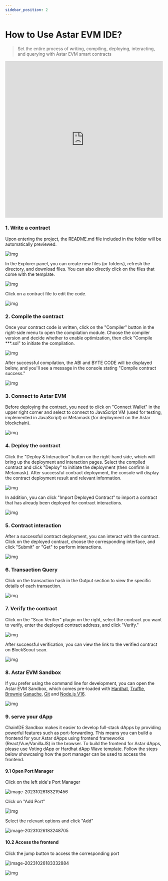 ```yaml
---
sidebar_position: 2
---
```


# How to Use Astar EVM IDE?

> Set the entire process of writing, compiling, deploying, interacting, and querying with Astar EVM smart contracts

<iframe width="100%" height="500" src="https://www.youtube.com/embed/5m3-Ff17mjo?si=Rf5pLIlbZ1upWh-b" title="YouTube video player" frameborder="0" allow="accelerometer; autoplay; clipboard-write; encrypted-media; gyroscope; picture-in-picture; web-share" allowfullscreen></iframe>

### 1. Write a contract

Upon entering the project, the README.md file included in the folder will be automatically previewed.

![img](https://files.gitbook.com/v0/b/gitbook-x-prod.appspot.com/o/spaces%2F-MYy-lqJKjq1m0yBAX4r%2Fuploads%2FXlOvuSg0NjRdEaR8zpad%2Fimage.png?alt=media&token=fccb3f22-8cd5-4047-bf5f-80b5cc3e21b4)

In the Explorer panel, you can create new files (or folders), refresh the directory, and download files. You can also directly click on the files that come with the template.

![img](https://files.gitbook.com/v0/b/gitbook-x-prod.appspot.com/o/spaces%2F-MYy-lqJKjq1m0yBAX4r%2Fuploads%2FE2cSwSZdbKLZK5YN7XGK%2Fimage.png?alt=media&token=47ea9493-d238-474e-ab62-17a9d1f83dd3)

Click on a contract file to edit the code.

![img](https://files.gitbook.com/v0/b/gitbook-x-prod.appspot.com/o/spaces%2F-MYy-lqJKjq1m0yBAX4r%2Fuploads%2Fc3NCif0cmQb6idg1jY4z%2Fimage.png?alt=media&token=a3bfae68-88a5-480d-b296-de50afd1b019)

### 2. Compile the contract

Once your contract code is written, click on the "Compiler" button in the right-side menu to open the compilation module. Choose the compiler version and decide whether to enable optimization, then click "Compile \*\*\*.sol" to initiate the compilation.

![img](https://files.gitbook.com/v0/b/gitbook-x-prod.appspot.com/o/spaces%2F-MYy-lqJKjq1m0yBAX4r%2Fuploads%2FQZbNokWNSvFgonXwTbJp%2Fimage.png?alt=media&token=0e4f3887-8b97-413d-8517-fcaead085d62)

After successful compilation, the ABI and BYTE CODE will be displayed below, and you'll see a message in the console stating "Compile contract success."

![img](https://files.gitbook.com/v0/b/gitbook-x-prod.appspot.com/o/spaces%2F-MYy-lqJKjq1m0yBAX4r%2Fuploads%2FczE48oDmrmEi2hNWpGds%2Fimage.png?alt=media&token=3f51d9b4-063e-48dd-a60e-b13b54bc0781)

### 3. Connect to Astar EVM

Before deploying the contract, you need to click on "Connect Wallet" in the upper right corner and select to connect to JavaScript VM (used for testing, implemented in JavaScript) or Metamask (for deployment on the Astar blockchain).

![img](https://files.gitbook.com/v0/b/gitbook-x-prod.appspot.com/o/spaces%2F-MYy-lqJKjq1m0yBAX4r%2Fuploads%2FLRhasXHh6XnfX6AsxOko%2Fimage.png?alt=media&token=81c389b6-c8b0-43c2-a26e-7f5ee01d60c9)

### 4. Deploy the contract

Click the "Deploy & Interaction" button on the right-hand side, which will bring up the deployment and interaction pages. Select the compiled contract and click "Deploy" to initiate the deployment (then confirm in Metamask). After successful contract deployment, the console will display the contract deployment result and relevant information.

![img](https://files.gitbook.com/v0/b/gitbook-x-prod.appspot.com/o/spaces%2F-MYy-lqJKjq1m0yBAX4r%2Fuploads%2Fln6jNoeLtMlVkXYdRToD%2Fimage.png?alt=media&token=f45eeeb9-5a03-4f1b-9d30-7381903497bd)

In addition, you can click "Import Deployed Contract" to import a contract that has already been deployed for contract interactions.

![img](https://files.gitbook.com/v0/b/gitbook-x-prod.appspot.com/o/spaces%2F-MYy-lqJKjq1m0yBAX4r%2Fuploads%2Fvs7JD4L1ByOYlg609PKg%2Fimage.png?alt=media&token=492fd5a0-21d4-45d3-af3d-46a9980c6800)

### 5. Contract interaction

After a successful contract deployment, you can interact with the contract. Click on the deployed contract, choose the corresponding interface, and click "Submit" or "Get" to perform interactions.

![img](https://files.gitbook.com/v0/b/gitbook-x-prod.appspot.com/o/spaces%2F-MYy-lqJKjq1m0yBAX4r%2Fuploads%2F2W7d4EBGj5c5cZ4DdJTH%2Fimage.png?alt=media&token=15101c1a-a115-44ba-be8f-b30621d35528)

### 6. Transaction Query

Click on the transaction hash in the Output section to view the specific details of each transaction.

![img](https://files.gitbook.com/v0/b/gitbook-x-prod.appspot.com/o/spaces%2F-MYy-lqJKjq1m0yBAX4r%2Fuploads%2FhPClEEbEHXfKlahiWt1V%2Fimage.png?alt=media&token=8f6caec5-6be4-44bb-bdc7-11dee067ee14)

### 7. Verify the contract

Click on the "Scan Verifier" plugin on the right, select the contract you want to verify, enter the deployed contract address, and click "Verify."

![img](https://files.gitbook.com/v0/b/gitbook-x-prod.appspot.com/o/spaces%2F-MYy-lqJKjq1m0yBAX4r%2Fuploads%2FB6FyC40PqzdcwYJjWlKv%2Fimage.png?alt=media&token=b61e484d-4ced-4a1b-a58e-d28cea41d85c)

After successful verification, you can view the link to the verified contract on BlockScout scan.

![img](https://files.gitbook.com/v0/b/gitbook-x-prod.appspot.com/o/spaces%2F-MYy-lqJKjq1m0yBAX4r%2Fuploads%2FwFhSzT1bdiDYld5cWQJt%2Fimage.png?alt=media&token=a8b1cdf7-658b-43d7-8608-88fb49fe2ef7)

### 8. Astar EVM Sandbox

If you prefer using the command line for development, you can open the Astar EVM Sandbox, which comes pre-loaded with [Hardhat](https://hardhat.org/), [Truffle](https://trufflesuite.com/), [Brownie](https://eth-brownie.readthedocs.io/en/stable/) [Ganache](https://trufflesuite.com/ganache/), [Git](https://git-scm.com/) and [Node.js V16](https://nodejs.org/en).

![img](https://files.gitbook.com/v0/b/gitbook-x-prod.appspot.com/o/spaces%2F-MYy-lqJKjq1m0yBAX4r%2Fuploads%2F246ekmxAbc8yLacVah0J%2Fimage.png?alt=media&token=db1d1d7c-a38c-4c8c-b39a-1053eaa97787)

### 9. serve your dApp

ChainIDE Sandbox makes it easier to develop full-stack dApps by providing powerful features such as port-forwarding. This means you can build a frontend for your Astar dApps using frontend frameworks (React/Vue/VanillaJS) in the browser. To build the frontend for Astar dApps, please use Voting dApp or Hardhat dApp Wave template. Follow the steps below showcasing how the port manager can be used to access the frontend.

#### 9.1 Open Port Manager

Click on the left side's Port Manager

![image-20231026183219456](https://d3gvnlbntpm4ho.cloudfront.net/astar_evm_Ide/image-20231026183219456.png)

Click on "Add Port"

![img](https://files.gitbook.com/v0/b/gitbook-x-prod.appspot.com/o/spaces%2F-MYy-lqJKjq1m0yBAX4r%2Fuploads%2FjsLBwBqMkYaUC6DLktk2%2Fimage.png?alt=media&token=722f87a8-4ba3-4f2a-8086-a6d1cb6ebcc9)

Select the relevant options and click "Add"

![image-20231026183248705](https://d3gvnlbntpm4ho.cloudfront.net/astar_evm_Ide/image-20231026183248705.png)

#### 10.2 Access the frontend

Click the jump button to access the corresponding port

![image-20231026183332884](https://d3gvnlbntpm4ho.cloudfront.net/astar_evm_Ide/image-20231026183332884.png)

![img](https://files.gitbook.com/v0/b/gitbook-x-prod.appspot.com/o/spaces%2F-MYy-lqJKjq1m0yBAX4r%2Fuploads%2FvICzLC9sWXColFYm4WQg%2Fimage.png?alt=media&token=1043c42d-8c65-40b4-907d-99921105e428)
